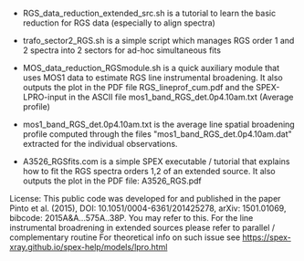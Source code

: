 - RGS_data_reduction_extended_src.sh is a tutorial to learn the basic reduction for RGS data (especially to align spectra)

- trafo_sector2_RGS.sh is a simple script which manages RGS order 1 and 2 spectra into 2 sectors for ad-hoc simultaneous fits

- MOS_data_reduction_RGSmodule.sh is a quick auxiliary module that uses MOS1 data to estimate RGS line instrumental broadening. It also outputs the plot in the PDF file RGS_lineprof_cum.pdf and the SPEX-LPRO-input in the ASCII file mos1_band_RGS_det.0p4.10am.txt (Average profile)

- mos1_band_RGS_det.0p4.10am.txt is the average line spatial broadening profile computed through the files "mos1_band_RGS_det.0p4.10am.dat" extracted for the individual observations.

- A3526_RGSfits.com is a simple SPEX executable / tutorial that explains how to fit the RGS spectra orders 1,2 of an extended source. It also outputs the plot in the PDF file: A3526_RGS.pdf

License: This public code was developed for and published in the paper Pinto et al. (2015), DOI: 10.1051/0004-6361/201425278, arXiv: 1501.01069, bibcode: 2015A&A...575A..38P. You may refer to this.
For the line instrumental broadrening in extended sources please refer to parallel / complementary routine
For theoretical info on such issue see https://spex-xray.github.io/spex-help/models/lpro.html
